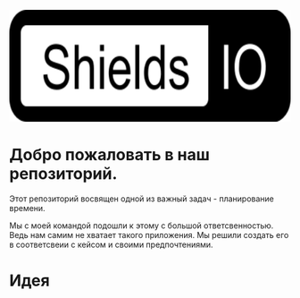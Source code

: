 <img src="https://raw.githubusercontent.com/badges/shields/master/frontend/images/logo.svg?sanitize=true"
height="200">

# Добро пожаловать  в наш репозиторий.

Этот репозиторий восвящен одной из важный задач - планирование времени.

Мы с моей командой подошли к этому с большой ответсвенностью. Ведь нам самим не хватает такого приложения. Мы решили создать его в соответсвеии с кейсом и своими предпочтениями.

# Идея 

